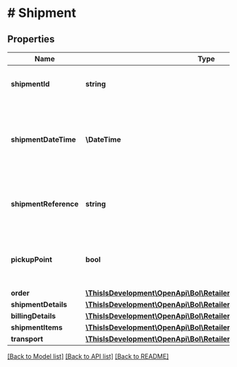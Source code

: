 # # Shipment

## Properties

Name | Type | Description | Notes
------------ | ------------- | ------------- | -------------
**shipmentId** | **string** | A unique identifier for this shipment. |
**shipmentDateTime** | **\DateTime** | The date and time in ISO 8601 format when the order item was shipped. | [optional]
**shipmentReference** | **string** | Reference supplied by the user when this item was shipped. |
**pickupPoint** | **bool** | Indicates whether this order is shipped to a Pick Up Point. | [optional]
**order** | [**\ThisIsDevelopment\OpenApi\Bol\Retailer\Models\ShipmentOrder**](ShipmentOrder.md) |  |
**shipmentDetails** | [**\ThisIsDevelopment\OpenApi\Bol\Retailer\Models\ShipmentDetails**](ShipmentDetails.md) |  | [optional]
**billingDetails** | [**\ThisIsDevelopment\OpenApi\Bol\Retailer\Models\BillingDetails**](BillingDetails.md) |  | [optional]
**shipmentItems** | [**\ThisIsDevelopment\OpenApi\Bol\Retailer\Models\ShipmentItem[]**](ShipmentItem.md) |  |
**transport** | [**\ThisIsDevelopment\OpenApi\Bol\Retailer\Models\ShipmentTransport**](ShipmentTransport.md) |  | [optional]

[[Back to Model list]](../../README.md#models) [[Back to API list]](../../README.md#endpoints) [[Back to README]](../../README.md)
